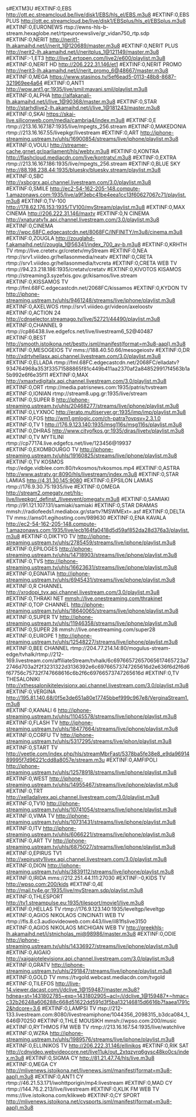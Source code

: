 s#EXTM3U
#EXTINF:0,EBS
http://ott.ec.streamcloud.be/live/disk1/EBS/hls_el/EBS.m3u8
#EXTINF:0,EBS PLUS
http://ott.ec.streamcloud.be/live/disk1/EBSplus/hls_el/EBSplus.m3u8
#EXTINF:0,EURONEWS
rtsp://ewns-hls-b-stream.hexaglobe.net/rtpeuronewslive/gr_vidan750_rtp.sdp
#EXTINF:0,NERIT
http://nerit1-lh.akamaihd.net/i/nerit_1@120689/master.m3u8
#EXTINF:0,NERIT PLUS
http://nerit2-lh.akamaihd.net/i/neritplus_1@121149/master.m3u8
#EXTINF:-1,ET3
http://live2.ertopen.com/live2/e600/playlist.m3u8
#EXTINF:0,NERIT HD
http://206.222.31.146/et1
#EXTINF:0,NERIT PROMO
http://nerit3-lh.akamaihd.net/i/nerit_promo_6@48667/master.m3u8
#EXTINF:0,MEGA
https://www.stasinos.tv/5ef6ead5-0113-48b8-8687-321969ee4a64
#EXTINF:0,ANT1
http://wow.ant1.gr:1935/live/smil:mavani.smil/playlist.m3u8
#EXTINF:0,ALPHA
http://alfakanali-lh.akamaihd.net/i/live_1@90368/master.m3u8
#EXTINF:0,STAR
http://starhdlive2-lh.akamaihd.net/i/live_1@181243/master.m3u8
#EXTINF:0,SKAI
https://skai-live.siliconweb.com/media/cambria4/index.m3u8
#EXTINF:0,E
rtmp://213.16.167.187:1935/live/mpegts_256.stream
#EXTINF:0,MAKEDONIA
rtmp://213.16.167.55/livepkgr/livestream
#EXTINF:0,ART
http://iphone-streaming.ustream.tv/uhls/16900854/streams/live/iphone/playlist.m3u8
#EXTINF:0,VOULI
http://streamer-cache.grnet.gr/parliament/hls/webtv.m3u8
#EXTINF:0,KONTRA
http://flashcloud.mediacdn.com/live/kontratv/.m3u8
#EXTINF:0,EXTRA
rtmp://213.16.167.186:1935/live/mpegts_256.stream
#EXTINF:0,BLUE SKY
http://88.198.238.44:1935/bluesky/bluesky.stream/playlist.m3u8
#EXTINF:0,SBC
http://xsbcgrx.api.channel.livestream.com/3.0/playlist.m3u8
#EXTINF:0,SMILE
http://ec2-54-162-205-148.compute-1.amazonaws.com:1935/live/a9f3ebc41be4eea1cc13f60627067c71/playlist.m3u8
#EXTINF:0,TV-100 
http://178.62.176.153:1935/TV100/myStream/playlist.m3u8
#EXTINF:0,MAX CINEMA
http://206.222.31.146/maxtv
#EXTINF:0,N CINEMA
http://xnaturatv1x.api.channel.livestream.com/3.0/playlist.m3u8
#EXTINF:0,CINEMA
http://wpc.68FC.edgecastcdn.net/8068FC/INFINITY/m3u8/cinema.m3u8
#EXTINF:0,ZOUGLA
http://zouglahd-f.akamaihd.net/i/zougla_1@56341/index_700_av-b.m3u8
#EXTINF:0,KRHTH TV
rtmp://live.cretetv.gr/cretetv/myStream
#EXTINF:0,NEA 
rtmp://srv1.viiideo.gr/hellasonmedia/neatv
#EXTINF:0,CRETA 
rtmp://srv1.viiideo.gr/hellasonmedia/tvcreta
#EXTINF:0,CRETA WEB TV
rtmp://94.23.218.186:1935/cretatv/cretatv
#EXTINF:0,KIVOTOS KISAMOS
rtmp://streaming3.syzefxis.gov.gr/kisamos/live.stream
#EXTINF:0,KISSAMOS TV
rtmp://fml.68FC.edgecastcdn.net/2068FC/kissamos
#EXTINF:0,KYDON TV
http://iphone-streaming.ustream.tv/uhls/9461248/streams/live/iphone/playlist.m3u8
#EXTINF:0,AXELWOS 
rtmp://srv1.viiideo.gr/videon/axeloostv
#EXTINF:0,ACTION 24
http://cdnselector.streamago.tv/live/52721/44490/playlist.m3u8
#EXTINF:0,CHANNEL 9
rtmp://cp86438.live.edgefcs.net/live/livestream6_52@40487
#EXTINF:0,BEST
http://smooth.istoikona.net/besttv.isml/manifest(format=m3u8-aapl).m3u8     
#EXTINF:0,MESOGEIOS TV
mms://188.40.50.66/mesogeiostv
#EXTINF:0,DR
http://xdrtvhellasx.api.channel.livestream.com/3.0/playlist.m3u8
#EXTINF:0,ELLADA
rtmp://fml.68FC.edgecastcdn.net/2068FC/elladatv?934764968a353f33571588865f81c449b411aa2370af2a848529917f4563b1a5b992e6f6e35f11
#EXTINF:0,MAX
http://xmaxtvdigitalx.api.channel.livestream.com/3.0/playlist.m3u8
#EXTINF:0,ORT
rtmp://media.patrisnews.com:1935/patris/tvstream
#EXTINF:0,IONIAN
rtmp://stream8.upg.gr:1935/live/stream
#EXTINF:0,SUPER B
http://iphone-streaming.ustream.tv/uhls/20468277/streams/live/iphone/playlist.m3u8
#EXTINF:0,LYXNOC
http://erato.multiserver.gr:1935/imp/imp/playlist.m3u8
#EXTINF:0,FOS
http://wm1.gmlogic.com/ch-patra?ovpsv=2.3.1.0
#EXTINF:0,TV 1
http://176.9.123.140:1935/msg116s/msg116s/playlist.m3u8
#EXTINF:0,DHRAS
http://www.cityofkos.gr:1935/diras/livetv/playlist.m3u8
#EXTINF:0,TV MYTILINI
rtmp://cp77174.live.edgefcs.net/live/123456@19937
#EXTINF:0,EXOMBOURGO TV
http://iphone-streaming.ustream.tv/uhls/19160825/streams/live/iphone/playlist.m3u8
#EXTINF:0,TV KOSMOS
rtsp://edge.vidblee.com:80/tvkosmos/tvkosmos.mp4
#EXTINF:0,ASTRA 
http://www.astratv.gr:8090/hls/livestream/index.m3u8
#EXTINF:0,STAR LAMIAS
http://4.31.30.145:9080
#EXTINF:0,EPSILON LAMIAS
rtmp://176.9.30.75:1935/live
#EXTINF:0,OMEGA 
http://stream2.omegatv.net/hls-live/livepkgr/_definst_/liveevent/omegatv.m3u8
#EXTINF:0,SAMIAKI 
rtmp://91.121.107.131/samiaki/samiaki
#EXTINF:0,STAR DRAMAS
mmsh://radiofeeds1.mediabox.gr/startv?MSWMExt=.asf
#EXTINF:0,DELTA TV
mms://ams01.egihosting.com/989630
#EXTINF:0,ENA KAVALA
http://ec2-54-162-205-148.compute-1.amazonaws.com:1935/live/ecb164fa0418d5d59af852da28d376a3/playlist.m3u8
#EXTINF:0,DIKTYO TV
http://iphone-streaming.ustream.tv/uhls/2785459/streams/live/iphone/playlist.m3u8
#EXTINF:0,EPILOGES
http://iphone-streaming.ustream.tv/uhls/14718903/streams/live/iphone/playlist.m3u8
#EXTINF:0,TVS
http://iphone-streaming.ustream.tv/uhls/16623631/streams/live/iphone/playlist.m3u8
#EXTINF:0,EGNATIA
http://iphone-streaming.ustream.tv/uhls/6945431/streams/live/iphone/playlist.m3u8
#EXTINF:0,R CHANNEL
http://xrodopi_tvx.api.channel.livestream.com/3.0/playlist.m3u8
#EXTINF:0,THRAKI NET
[mmsh://live.onestreaming.com/thrakinet](https://www.thrakinet.tv/thrakinet-live/)
#EXTINF:0,TOP CHANNEL
http://iphone-streaming.ustream.tv/uhls/18640065/streams/live/iphone/playlist.m3u8
#EXTINF:0,SUPER TV
http://iphone-streaming.ustream.tv/uhls/11946358/streams/live/iphone/playlist.m3u8
#EXTINF:0,SUPER 28
mmsh://live.onestreaming.com/super28
#EXTINF:0,EUROPE 1
http://iphone-streaming.ustream.tv/uhls/12548227/streams/live/iphone/playlist.m3u8
#EXTINF:0,BEE CHANNEL
rtmp://204.77.214.14:80/mogulus-stream-edge/tvhalk/rtmp://212-169.livestream.com/affiliateStream/tvhalk/6c69766572657065617465723a72746d703a2f2f3231322d3136392e6c69766573747265616d2e636f6d2f6d6f67756c75732f747668616c6b2f6c69766573747265616d
#EXTINF:0,TV THESALONIKI
http://xthessalonikitelevisionx.api.channel.livestream.com/3.0/playlist.m3u8
#EXTINF:0,VERGINA
http://195.81.140.68/0f5e3de651a80e17745bbef999c967e8/VerginaStream1.m3u8    
#EXTINF:0,KANALI 6
http://iphone-streaming.ustream.tv/uhls/11045578/streams/live/iphone/playlist.m3u8
#EXTINF:0,FLASH TV
http://iphone-streaming.ustream.tv/uhls/18477664/streams/live/iphone/playlist.m3u8
#EXTINF:0,CORFU TV
http://iphone-streaming.ustream.tv/uhls/5317295/streams/live/iphon/playlist.m3u8
#EXTINF:0,START TV
http://veetle.com/index.php/hls/streamMbrFast/5378ba5fe38e8_e9da9691489995f7d96221cdd8a8057e/stream.m3u
#EXTINF:0,AMFIPOLI
http://iphone-streaming.ustream.tv/uhls/12578918/streams/live/iphone/playlist.m3u8
#EXTINF:0,WEST
http://iphone-streaming.ustream.tv/uhls/14955467/streams/live/iphone/playlist.m3u8
#EXTINF:0,TRT
http://xelladalivex.api.channel.livestream.com/3.0/playlist.m3u8
#EXTINF:0,TV10
http://iphone-streaming.ustream.tv/uhls/10741054/streams/live/iphone/playlist.m3u8
#EXTINF:0,VIMA TV
http://iphone-streaming.ustream.tv/uhls/10731431/streams/live/iphone/playlist.m3u8
#EXTINF:0,ITV
http://iphone-streaming.ustream.tv/uhls/6066221/streams/live/iphone/playlist.m3u8
#EXTINF:0,ART TV
http://iphone-streaming.ustream.tv/uhls/6875027/streams/live/iphone/playlist.m3u8
#EXTINF:0,EPIRUS TV1
http://xepirustv1livex.api.channel.livestream.com/3.0/playlist.m3u8
#EXTINF:0,DION
http://iphone-streaming.ustream.tv/uhls/3839112/streams/live/iphone/playlist.m3u8
#EXTINF:0,IRIDA
mms://212.251.44.111:27030
#EXTINF:-0,KIDS TV
http://wpso.com:200/kids
#EXTINF:0,4E
http://mail.tv4e.gr:1935/live/myStream.sdp/playlist.m3u8
#EXTINF:0,THLESPORT
http://tv1.streampulse.eu:1935/tilesport/movie1/live.m3u8
#EXTINF:0,HELLAS TV
rtmp://176.9.123.140:1935/leveltgp/leveltgp
#EXTINF:0,AGIOS NIKOLAOS CINCINATI WEB TV
rtmp://fls.8.c3.audiovideoweb.com:443/live/il81flslive3150
#EXTINF:0,AGIOS NIKOLAOS MICHIGAN WEB TV
http://greekhls-lh.akamaihd.net/i/stnicholas_mi@98986/master.m3u8
#EXTINF:0,ODIE
http://iphone-streaming.ustream.tv/uhls/14336927/streams/live/iphone/playlist.m3u8
#EXTINF:0,AIGAIO
http://xaigaiotelevisionx.api.channel.livestream.com/3.0/playlist.m3u8
#EXTINF:0,GRATV
http://iphone-streaming.ustream.tv/uhls/291847/streams/live/iphone/playlist.m3u8
#EXTINF:0,GOLD TV
mms://tvgold.webcast.mediacdn.com/tvgold
#EXTINF:0,TILEFOS
http://live-14.viewer.dacast.com/i/dclive_1@159487/master.m3u8?hdnea=st=1431802785~exp=1431802905~acl=/i/dclive_1@159487*~hmac=c32b26248a606288c668d51622dd591d3f5ba132146815d6616b7faaea1791c2&hdcore=3.6
#EXTINF:0,LAMPSI TV
rtsp://212-133.livestream.com:8080/livestreamiphone/1044356_2098315_b3dca084_1_646@70250
#EXTINF:0,THLE MOUSIKH
mmsh://wpso.com:200/music
#EXTINF:0,RYTHMOS FM WEB TV
rtmp://213.16.167.54:1935/live/watchlive
#EXTINF:0,WZRA
http://iphone-streaming.ustream.tv/uhls/1989576/streams/live/iphone/playlist.m3u8
#EXTINF:0,ELLINIKOS TV
http://206.222.31.146/ellinikos
#EXTINF:0,RIK SAT
http://cdnvideo.webvideocore.net/live11uk/out_2xtqzyrq6gysc48ko0cs/index.m3u8
#EXTINF:0,SIGMA CY
http://81.21.47.74/hls/live.m3u8
#EXTINF:0,MEGA CY
http://mlivenews.istoikona.net/livenews.isml/manifest(format=m3u8-aapl).m3u8
#EXTINF:0,ANT1 CY
rtmp://46.21.53.171/iwohttporigin/mp4:livestream
#EXTINF:0,MAD CY
rtmp://144.76.2.213/live/livestream
#EXTINF:0,KLIK FM WEB TV
mms://live.istoikona.com/klikweb
#EXTINF:0,CY SPORT
http://mlivenews.istoikona.net/cysports.isml/manifest(format=m3u8-aapl).m3u8
